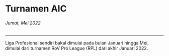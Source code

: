 # Turnamen AIC
###### Jumat, Mei 2022

---

Liga Profesional sendiri bakal dimulai pada bulan Januari hingga Mei, dimulai dari turnamen RoV Pro League (RPL) dari akhir Januari 2022.

